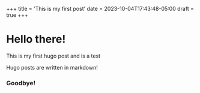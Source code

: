 +++
title = 'This is my first post'
date = 2023-10-04T17:43:48-05:00
draft = true
+++

# Hello there!

This is my first hugo post and is a test


Hugo posts are written in markdown!

### Goodbye!

